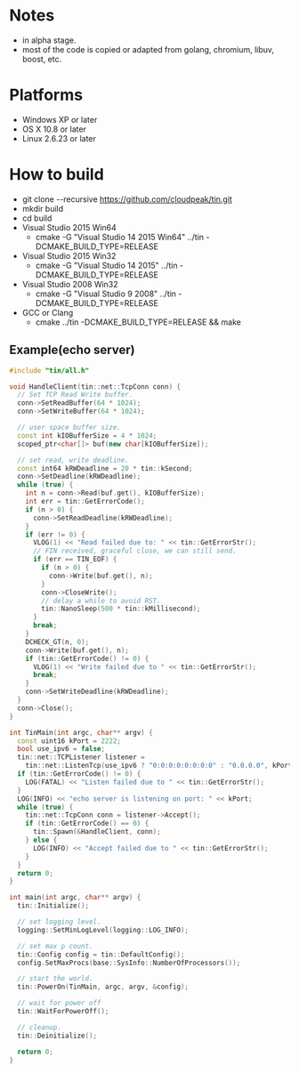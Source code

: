 # Notes
  + in alpha stage.
  + most of the code is copied or adapted from golang, chromium, libuv,  boost, etc.

# Platforms
  +  Windows XP or later
  +  OS X 10.8 or later
  +  Linux 2.6.23 or later

# How to build
  + git clone --recursive https://github.com/cloudpeak/tin.git
  + mkdir build
  + cd build
  + Visual Studio 2015 Win64
    + cmake -G "Visual Studio 14 2015 Win64" ../tin -DCMAKE_BUILD_TYPE=RELEASE
  + Visual Studio 2015 Win32
    + cmake -G "Visual Studio 14 2015" ../tin -DCMAKE_BUILD_TYPE=RELEASE
  + Visual Studio 2008 Win32
    + cmake -G "Visual Studio 9 2008" ../tin -DCMAKE_BUILD_TYPE=RELEASE
  + GCC or Clang
    + cmake ../tin -DCMAKE_BUILD_TYPE=RELEASE && make

## Example(echo server)
```c++
#include "tin/all.h"

void HandleClient(tin::net::TcpConn conn) {
  // Set TCP Read Write buffer.
  conn->SetReadBuffer(64 * 1024);
  conn->SetWriteBuffer(64 * 1024);

  // user space buffer size.
  const int kIOBufferSize = 4 * 1024;
  scoped_ptr<char[]> buf(new char[kIOBufferSize]);

  // set read, write deadline.
  const int64 kRWDeadline = 20 * tin::kSecond;
  conn->SetDeadline(kRWDeadline);
  while (true) {
    int n = conn->Read(buf.get(), kIOBufferSize);
    int err = tin::GetErrorCode();
    if (n > 0) {
      conn->SetReadDeadline(kRWDeadline);
    }
    if (err != 0) {
      VLOG(1) << "Read failed due to: " << tin::GetErrorStr();
      // FIN received, graceful close, we can still send.
      if (err == TIN_EOF) {
        if (n > 0) {
          conn->Write(buf.get(), n);
        }
        conn->CloseWrite();
        // delay a while to avoid RST.
        tin::NanoSleep(500 * tin::kMillisecond);
      }
      break;
    }
    DCHECK_GT(n, 0);
    conn->Write(buf.get(), n);
    if (tin::GetErrorCode() != 0) {
      VLOG(1) << "Write failed due to " << tin::GetErrorStr();
      break;
    }
    conn->SetWriteDeadline(kRWDeadline);
  }
  conn->Close();
}

int TinMain(int argc, char** argv) {
  const uint16 kPort = 2222;
  bool use_ipv6 = false;
  tin::net::TCPListener listener =
    tin::net::ListenTcp(use_ipv6 ? "0:0:0:0:0:0:0:0" : "0.0.0.0", kPort);
  if (tin::GetErrorCode() != 0) {
    LOG(FATAL) << "Listen failed due to " << tin::GetErrorStr();
  }
  LOG(INFO) << "echo server is listening on port: " << kPort;
  while (true) {
    tin::net::TcpConn conn = listener->Accept();
    if (tin::GetErrorCode() == 0) {
      tin::Spawn(&HandleClient, conn);
    } else {
      LOG(INFO) << "Accept failed due to " << tin::GetErrorStr();
    }
  }
  return 0;
}

int main(int argc, char** argv) {
  tin::Initialize();

  // set logging level.
  logging::SetMinLogLevel(logging::LOG_INFO);

  // set max p count.
  tin::Config config = tin::DefaultConfig();
  config.SetMaxProcs(base::SysInfo::NumberOfProcessors());

  // start the world.
  tin::PowerOn(TinMain, argc, argv, &config);

  // wait for power off
  tin::WaitForPowerOff();

  // cleanup.
  tin::Deinitialize();

  return 0;
}


```
